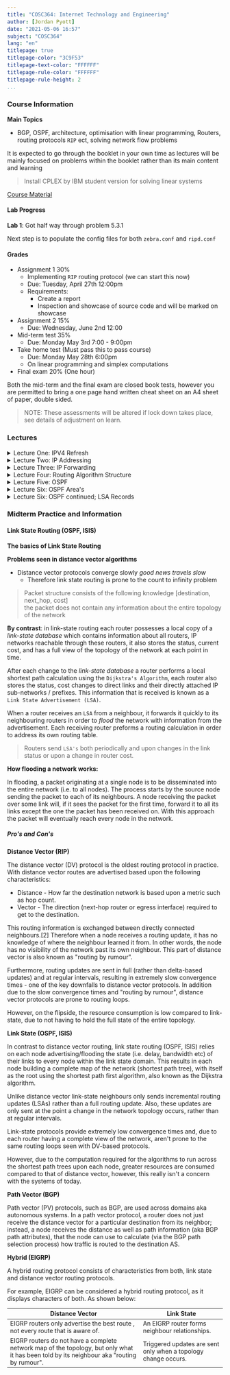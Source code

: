 ```yaml
---
title: "COSC364: Internet Technology and Engineering"
author: [Jordan Pyott]
date: "2021-05-06 16:57"
subject: "COSC364"
lang: "en"
titlepage: true
titlepage-color: "3C9F53"
titlepage-text-color: "FFFFFF"
titlepage-rule-color: "FFFFFF"
titlepage-rule-height: 2
...
```



### Course Information

**Main Topics**

- BGP, OSPF, architecture, optimisation with linear programming, Routers, routing protocols `RIP` ect, solving network flow problems

It is expected to go through the booklet in your own time as lectures will be mainly focused on problems within the booklet rather
than its main content and learning

> Install CPLEX by IBM student version for solving linear systems

[Course Material](https://learn.canterbury.ac.nz/course/view.php?id=10169&section=1)

#### Lab Progress

**Lab 1**: Got half way through problem 5.3.1

Next step is to populate the config files for both `zebra.conf` and `ripd.conf`

#### Grades

- Assignment 1 30%
    - Implementing `RIP` routing protocol (we can start this now)
    - Due: Tuesday, April 27th 12:00pm
    - Requirements:
        - Create a report
        - Inspection and showcase of source code and will be marked on showcase
- Assignment 2 15%
    - Due: Wednesday, June 2nd 12:00
- Mid-term test 35%
    - Due: Monday May 3rd 7:00 - 9:00pm
- Take home test (Must pass this to pass course)
    - Due: Monday May 28th 6:00pm
    - On linear programming and simplex computations
- Final exam 20% (One hour)

Both the mid-term and the final exam are closed book tests, however you are permitted to bring
a one page hand written cheat sheet on an A4 sheet of paper, double sided.

> NOTE: These assessments will be altered if lock down takes place, see details of adjustment on learn.

### Lectures

<details close="">
  <summary>Lecture One: IPV4 Refresh</summary>


Packets are called `dataframes`, each interface in the network is assigned an `IP` address (each wifi card/ethernet)

`IP` service is a *best effort* protocol, it is unreliable, doesn't use acknowledgements, retransmissions etc,
here is the packet structure of a `IPV4` packet (dataframe)

![packet](./Diagrams/ipv4_packet_structure.png)

</details>

<details close="">
  <summary>Lecture Two: IP Addressing</summary>

**IP Address Representation**

- IP addresses have a width of 32 bits
- They are supposed to be worldwide unique
    * This is no longer true
- IP addresses are written in dotted-decimal notation
- They have an internal structure:
    * `<network-id>` `<host-id>`

**Classless Inter-Domain Routing**

- Question: how many bits to allocate to `<network-id>`?
- In the early days this was fixed to three different values
- This proved inflexible
- `CIDR`: Classless Inter-Domain Routing
- Introduced in 1993
- Modern routing protocols `OSPF, RIPv2, BGP` use `CIDR`
- In `CIDR` a network is specified by two values
    * A 32 bit network address
    * A 32 bit network mask (`netmask`)

**CIDR - Netmask**

- For a given 32-bit IP address, the net-mask specifies which bits belong to network-id and which
    bit belong to host-id
- The net-mask consists of 32 bits the left *k* bits are ones the remaining 32 - *k* bits are zeros; *where k is the net-mask*

> To use a net-mask in practice we can use a boolean `AND` operation in order to pull the ones with a mask

In order to completely specify an IP network, we must provide both the IP address and the net-mask:

$$192.168.40.0/24$$
$$192.168.40.0/21$$

> Note: The above network prefixes are NOT the same network. *due to different net-masks*

**Aggregation**

The number of available host addresses in a `/k` network is: $2^{32-k} - 2$

The big problem is the size of routing/forwarding tables.

[Example of why this is a problem: 35:40](https://echo360.org.au/lesson/G_8f1a649f-406a-4efb-ab3c-60f1c74f77c7_2edec770-99c1-4501-9fd4-3441f9fdc940_2021-02-25T10:00:00.000_2021-02-25T10:55:00.000/classroom#sortDirection=desc)

Address aggregation is an important approach of reducing the size of forwarding tables, it makes use
of `CIDR`. (This keeps the routing tables small)

</details>

<details close="">
  <summary>Lecture Three: IP Forwarding</summary>

**Routing Daemon**

- Refers to the forwarding table
- gathers the IP output
    * deliver directory or calculate next hop
    * decrement `TTL`
    * recompute header checksum
- passed to network interfaces
- IP input queue
- process IP options
- check if our packet:
    * destined to one of my IP addresses
    * destined to broadcast address
        + send via `UDP, TCP, ICMP`
    * Forward datagram *if forwarding is enabled*

**Forwarding Table Contents**

- Each entry in the forwarding table contains:
    * Destination IP prefix
    * Information about next hop
        + IP address of next-hop router or interface towards it
        + IP address of directly connected network (with net-mask)
    * Flags
        + whether next hop is router or directly attached network
    * Specification of outgoing interface
    * Most end hosts leverage the default route mechanism
        + An end host can differentiate between packets to local destinations
        + Packets to local destinations are delivered directly
        + Packets to all other destinations are sent to default router
- Forwarding tables in Routers
    * Most routers at the fringe of the internet only have routing table entries for a subset of all networks, for all other networks they use default routers
    * Some routers in the core
        + do not have a default router
        + are (transitively) the ultimate default routers of other routers
        + must know (almost) all the internet networks

`ARP Protocol`
- Main focus is to find the mac address of a station
- Broadcast to the station until a router responds (when the mac address matches the responders)

`ICMP`
- Not a protocol, it is just a set of error messages that are useful.
- This is optional, you cannot expect a router to implement this as `ICMP` can be stopped with a firewall or by a select router

</details>

<details close="">
  <summary>Lecture Four: Routing Algorithm Structure</summary>

The main purpose of this lecture is to discuss the pros and cons of Link State Routing and
Distance Vector Routing.

**Distance Vector** - *Bellman Ford*
- Talks only to immediate neighbours.
- Once received update, the routers neighbours will re-draw their routing tables.
- In `RIP` a triggered update only sends triggered updates when something bad happens (fast).
    * (`RIP` works on the concept that bad news travels fast and good news travels slow).
    * Because of this, it may take a long time for nodes in the network to update routing tables
        + Inconsistencies in routing tables of the network can introduce routing loops.
        + This can also introduce the counting to infinity problem.
        + This also introduces security issues as by acting as a node, we can disrupt the neighbouring routing topology

**Link State** - *Dijkstra's*
- Each and every router has a local copy of the full topology on the network (a link state database).
- floods changes in the topology to the entire network.
- the flood can be fast.
- each router hosts its own database.
- once the database is up to date, each router runs its algorithm in order to re-allocate the topology of the network.
- will need to store a sequence number in order to see whether a router is up to date.

</details>

<details close="">
  <summary>Lecture Five: OSPF</summary>

- In OSPF packets get encapsulated
- Distance Vector algorithm (only talks to immediate neighbours)
- is a broadcast network (can reach all stations)
- scalability issue as in large networks many iterations
    * this can be solved with OSPF areas (see lecture 6 and routing-booklet on learn)

OSPF can support five different types of IP sub-networks

- Point-to-point network: OSPF routers are connected through p2p links, only two routers share a transmission medium, and whenever one of them sends there is only one reciever, examples of this include dial-up lines or optical links, in this type of network it is trivial to discover neighboured OSPF routers.
- Broadcast networks: several OSPF routers are attached to an underlying IP subnetwork with MAC-layer broadcast or multicast address and can be heard by all other routers in the same subnetwork, the discovery of all OSPF routers is easy on broadcast networks
- non-broadcast multi-access networks: several OSPF routers are attached to the same IP subnetwork and can reach each other, but this subnetwork does not have broadcast, examples of this type of network is a frame relay network, because of lack of ability to broadcast, finding other routers is difficult.
- virtual links: in virtual links it is possible to connect two non-neighboured OSPF area-border routers through other routers in an intermediate area, intuitively, these two routers establish a tunnel over the intermediate area, and again the discovery of the neighboured router in a virtual link requires configuration.

</details>

<details close="">
  <summary>Lecture Six: OSPF Area's</summary>

An aria consists of a number of OSPF routers and IP subnetworks - each IP subnetwork in an `OSPF` domain belongs to exactly one area. Routers that belong to two different areas are called area-border routers, other routers are called internal routers.

When we have large networks, we have a scalability issue with Distance Vector protocols, because of this we must we would be better to use link state advertisements, this is when a link state advertisement router only generates information about its local environment, (only the attached IP sub-networks and its neighboured OSPF routers.) Describing an IP subnetwork in an OSPF LSA takes a few tens of bytes, similarly for a neighbour, and considering that usually routers do not have more than a few dozen to a few hundreds of interfaces the total volume of data a router generates for all its links is moderate.

In this type of network, each area can be assigned any ID (no stack template), with one exception, the protocol must contain an area with ID=0. This is called the **backbone area or core area**

- AreaID is identified by a 32-bit value
- OSPF performs hierarchical routing with these areas
- Routers belonging to the core area are called core routers
- Routers pertaining to other areas are called low-level routers as they are apart of low-level area's
- Only the core area can have BGP border routers / AS boundary routers.

Here is the packet structure of the OSPF packet.

![packet structure](./Diagrams/ospf_packet_structure.png)

</details>

<details close="">
  <summary>Lecture Six: OSPF continued; LSA Records</summary>

As explained previously, an LSU packet is simply a container for one or more LSA records, therefore the strucutre of an LSA packet is simple
(see Routing 3.5)

> NOTE: all fields are set in 32 bits, this is because the data bus size is 32 bits for LSA



</details>

### Midterm Practice and Information

#### Link State Routing (OSPF, ISIS)

**The basics of Link State Routing**


**Problems seen in distance vector algorithms**

- Distance vector protocols converge slowly *good news travels slow*
  - Therefore link state routing is prone to the count to infinity problem

> Packet structure consists of the following knowledge [destination, next_hop, cost] \
> the packet does not contain any information about the entire topology of the network

**By contrast**: in link-state routing each router possesses a local copy of a *link-state database*
which contains information about all routers, IP networks reachable through these routers, it also stores
the status, current cost, and has a full view of the topology of the network at each point in time.

After each change to the *link-state database* a router performs a local shortest path calculation
using the `Dijkstra's Algorithm`, each router also stores the status, cost changes to direct links
and their directly attached IP sub-networks / prefixes. This information that is received is known
as a `Link State Advertisement (LSA)`.

When a router receives an `LSA` from a neighbour, it forwards it quickly to its neighbouring
routers in order to *flood* the network with information from the advertisement. Each receiving
router preforms a routing calculation in order to address its own routing table.

> Routers send `LSA's` both periodically and upon changes in the link status or upon a change in
> router cost.

**How flooding a network works:**

In flooding, a packet originating at a single node is to be disseminated into the entire network (i.e. to all nodes). The process starts by the source node sending the packet to each of its neighbours. A node receiving the packet over some link will, if it sees the packet for the first time, forward it to all its links except the one the packet has been received on. With this approach the packet will eventually reach every node in the network.



##### Pro's and Con's

**Distance Vector (RIP)** 

The distance vector (DV) protocol is the oldest routing protocol in practice. With distance vector routes are advertised based upon the following characteristics:

- Distance - How far the destination network is based upon a metric such as hop count.
- Vector - The direction (next-hop router or egress interface) required to get to the destination.

This routing information is exchanged between directly connected neighbours.[2] Therefore when a node receives a routing update, it has no knowledge of where the neighbour learned it from. In other words, the node has no visibility of the network past its own neighbour. This part of distance vector is also known as "routing by rumour".

Furthermore, routing updates are sent in full (rather than delta-based updates) and at regular intervals, resulting in extremely slow convergence times - one of the key downfalls to distance vector protocols. In addition due to the slow convergence times and "routing by rumour", distance vector protocols are prone to routing loops.

However, on the flipside, the resource consumption is low compared to link-state, due to not having to hold the full state of the entire topology.

**Link State (OSPF, ISIS)**

In contrast to distance vector routing, link state routing (OSPF, ISIS) relies on each node advertising/flooding the state (i.e. delay, bandwidth etc) of their links to every node within the link state domain. This results in each node building a complete map of the network (shortest path tree), with itself as the root using the shortest path first algorithm, also known as the Dijkstra algorithm.

Unlike distance vector link-state neighbours only sends incremental routing updates (LSAs) rather than a full routing update. Also, these updates are only sent at the point a change in the network topology occurs, rather than at regular intervals.

Link-state protocols provide extremely low convergence times and, due to each router having a complete view of the network, aren't prone to the same routing loops seen with DV-based protocols.

However, due to the computation required for the algorithms to run across the shortest path trees upon each node, greater resources are consumed compared to that of distance vector, however, this really isn't a concern with the systems of today.

**Path Vector (BGP)**

Path vector (PV) protocols, such as BGP, are used across domains aka autonomous systems. In a path vector protocol, a router does not just receive the distance vector for a particular destination from its neighbor; instead, a node receives the distance as well as path information (aka BGP path attributes), that the node can use to calculate (via the BGP path selection process) how traffic is routed to the destination AS.

**Hybrid (EIGRP)**

A hybrid routing protocol consists of characteristics from both, link state and distance vector routing protocols.

For example, EIGRP can be considered a hybrid routing protocol, as it displays characters of both. As shown below:

| Distance Vector                                                                                                                            | Link State                                                     |
| ---                                                                                                                                        | ---                                                            |
| EIGRP routers only advertise the best route , not every route that is aware of.                                                            | An EIGRP router forms neighbour relationships.                 |
| EIGRP routers do not have a complete network map of the topology, but only what it has been told by its neighbour aka "routing by rumour". | Triggered updates are sent only when a topology change occurs. |
